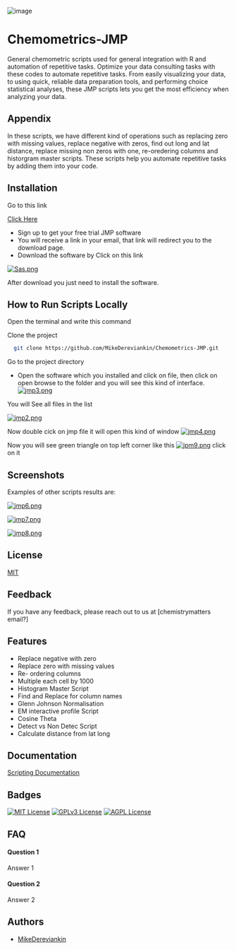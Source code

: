 ![image](https://user-images.githubusercontent.com/76882839/207978844-982539aa-734a-4723-99bc-7d5780eccb2f.png)

# Chemometrics-JMP

General chemometric scripts used for general integration with R and automation of repetitive tasks. Optimize your data consulting tasks with these codes to automate repetitive tasks. From easily visualizing your data, to using quick, reliable data preparation tools, and performing choice statistical analyses, these JMP scripts lets you get the most efficiency when analyzing your data.


## Appendix
 In these scripts, we have different kind of operations such as replacing zero with missing values, replace negative with zeros, find out long and lat distance, replace missing non zeros with one, re-oredering columns and historgram master scripts. These scripts help you automate repetitive tasks by adding them into your code. 

## Installation

Go to this link

[Click Here](https://www.jmp.com/en_in/offers/jmp-free-trial.html?utm_term=jmp&utm_campaign=(JMP)+APXJ+-+Tier+2+-+ENG+-+Search+-+Branded&utm_source=adwords&utm_medium=ppc&hsa_acc=9962611730&hsa_cam=16020222618&hsa_grp=133513712620&hsa_ad=578486767573&hsa_src=g&hsa_tgt=kwd-169702162&hsa_kw=jmp&hsa_mt=e&hsa_net=adwords&hsa_ver=3&gclid=Cj0KCQiAqOucBhDrARIsAPCQL1bRoWrS7FJnO_06hw4m5VRsUzy0fv4R9MMVMMzHUmAe6OjJXUC4EAYaAvCbEALw_wcB)



  * Sign up to get your free trial JMP software 
  * You will receive a link in your email, that link will redirect you to the download page.
* Download the software by Click on this link  

[![Sas.png](https://i.postimg.cc/tg2QnTNM/Sas.png)](https://postimg.cc/JyDd9RgN)

After download you just need to install the software.

    
## How to Run Scripts Locally
Open the terminal and write this command

Clone the project

```bash
  git clone https://github.com/MikeDereviankin/Chemometrics-JMP.git
```

Go to the project directory

* Open the software which you installed and click on file, then click on open browse to the folder and you will see this kind of interface.
[![jmp3.png](https://i.postimg.cc/VL6gBFPg/jmp3.png)](https://postimg.cc/kD0W7K4R)

 You will See all files in the list 

[![jmp2.png](https://i.postimg.cc/1R6sRDjW/jmp2.png)](https://postimg.cc/G9cZqTrY)

Now double cick on jmp file it will open this kind of window
[![jmp4.png](https://i.postimg.cc/x1q02BDm/jmp4.png)](https://postimg.cc/tsQ0dSgR)

Now you will see green triangle on top left corner like this [![jpm9.png](https://i.postimg.cc/ZnFDXY5S/jpm9.png)](https://postimg.cc/4Hy59gcL)
click on it

## Screenshots
Examples of other scripts results are:


[![jmp6.png](https://i.postimg.cc/0y6bfzNh/jmp6.png)](https://postimg.cc/QF38Nx1q)

[![jmp7.png](https://i.postimg.cc/mg0h6Tzk/jmp7.png)](https://postimg.cc/QFJXFGqZ)

[![jmp8.png](https://i.postimg.cc/q7VMxQSC/jmp8.png)](https://postimg.cc/18BQ9099)


## License

[MIT](https://choosealicense.com/licenses/mit/)


## Feedback

If you have any feedback, please reach out to us at [chemistrymatters email?]


## Features

- Replace negative with zero
- Replace zero with missing values
- Re- ordering columns
- Multiple each cell by 1000
- Histogram Master Script
- Find and Replace for column names
- Glenn Johnson Normalisation
- EM interactive profile Script
- Cosine Theta
- Detect vs Non Detec Script
- Calculate distance from lat long


## Documentation

[Scripting Documentation](https://www.jmp.com/support/help/en/17.0/#page/jmp/introduction-to-writing-jsl-scripts.shtml#)


## Badges



[![MIT License](https://img.shields.io/badge/License-MIT-green.svg)](https://choosealicense.com/licenses/mit/)
[![GPLv3 License](https://img.shields.io/badge/License-GPL%20v3-yellow.svg)](https://opensource.org/licenses/)
[![AGPL License](https://img.shields.io/badge/license-AGPL-blue.svg)](http://www.gnu.org/licenses/agpl-3.0)


## FAQ

#### Question 1

Answer 1

#### Question 2

Answer 2


## Authors

- [MikeDereviankin](https://github.com/MikeDereviankin)

